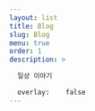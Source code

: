 ```yaml
---
layout: list
title: Blog
slug: Blog
menu: true
order: 1
description: >

  일상 이야기 

  overlay:    false
---
```

